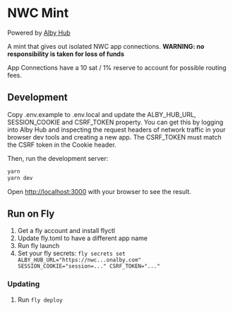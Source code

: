 # NWC Mint

Powered by [Alby Hub](https://getalby.com)

A mint that gives out isolated NWC app connections. **WARNING: no responsibility is taken for loss of funds**

App Connections have a 10 sat / 1% reserve to account for possible routing fees.

## Development

Copy .env.example to .env.local and update the ALBY_HUB_URL, SESSION_COOKIE and CSRF_TOKEN property. You can get this by logging into Alby Hub and inspecting the request headers of network traffic in your browser dev tools and creating a new app. The CSRF_TOKEN must match the CSRF token in the Cookie header.

Then, run the development server:

```bash
yarn
yarn dev
```

Open [http://localhost:3000](http://localhost:3000) with your browser to see the result.

## Run on Fly

1. Get a fly account and install flyctl
2. Update fly.toml to have a different app name
3. Run fly launch
4. Set your fly secrets: `fly secrets set ALBY_HUB_URL="https://nwc...onalby.com" SESSION_COOKIE="session=..." CSRF_TOKEN="..."`

### Updating

1. Run `fly deploy`
